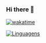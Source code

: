 ### Hi there 👋

[![wakatime](https://wakatime.com/badge/user/8d671a94-d782-4b1a-b4ab-c20af3d41e71.svg)](https://wakatime.com/@8d671a94-d782-4b1a-b4ab-c20af3d41e71)

[![Linguagens](https://github-readme-stats.vercel.app/api/top-langs/?username=<thezunes>&layout=compact)](https://github.com/thezunes)


<!--
**thezunes/thezunes** is a ✨ _special_ ✨ repository because its `README.md` (this file) appears on your GitHub profile.

Here are some ideas to get you started:

- 🔭 I’m currently working on ...
- 🌱 I’m currently learning ...
- 👯 I’m looking to collaborate on ...
- 🤔 I’m looking for help with ...
- 💬 Ask me about ...
- 📫 How to reach me: ...
- 😄 Pronouns: ...
- ⚡ Fun fact: ...
-->
